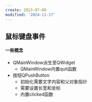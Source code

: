 ```yaml
---
create: 2023-07-08
modified: '2024-11-17'
---
```


## 鼠标键盘事件

#### 一些概念

* QMainWindow派生至QWidget
	* QMainWindow内置quit函数
* 按钮QPushButton
	* 初始化需要文字内容和父对象指针
	* 需要设置长宽和坐标
	* 内置clicked函数